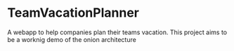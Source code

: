 # TeamVacationPlanner
A webapp to help companies plan their teams vacation. This project aims to be a worknig demo of the onion architecture
